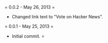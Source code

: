 = 0.0.2 - May 26, 2013 =
* Changed link text to "Vote on Hacker News".

= 0.0.1 - May 25, 2013 =
* Initial commit. :star: